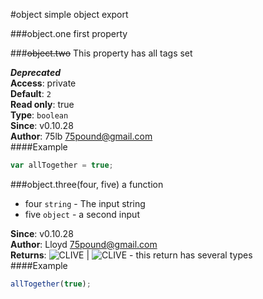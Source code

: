 #object
simple object export

  
###object.one
first property

  
###~~object.two~~
This property has all tags set

***Deprecated***  
**Access**: private  
**Default**: `2`  
**Read only**: true  
**Type**: `boolean`  
**Since**: v0.10.28  
**Author**: 75lb <75pound@gmail.com>  
####Example
```js
var allTogether = true;
```
###object.three(four, five)
a function


- four `string` - The input string
- five `object` - a second input

**Since**: v0.10.28  
**Author**: Lloyd <75pound@gmail.com>  
**Returns**: ![CLIVE](#hater) | ![CLIVE](#hater) - this return has several types  
####Example
```js
allTogether(true);
```
